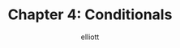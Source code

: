 ---
author: elliott
layout: post
title: "Chapter 4: Conditionals"
categories: reading
link: https://books.trinket.io/pfe/03-conditional.html
---